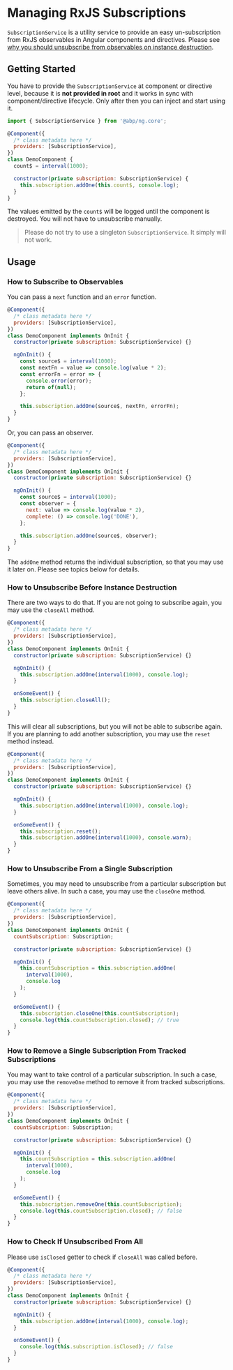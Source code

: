 # Managing RxJS Subscriptions

`SubscriptionService` is a utility service to provide an easy un-subscription from RxJS observables in Angular components and directives. Please see [why you should unsubscribe from observables on instance destruction](https://angular.io/guide/lifecycle-hooks#cleaning-up-on-instance-destruction).

## Getting Started

You have to provide the `SubscriptionService` at component or directive level, because it is **not provided in root** and it works in sync with component/directive lifecycle. Only after then you can inject and start using it.

```js
import { SubscriptionService } from '@abp/ng.core';

@Component({
  /* class metadata here */
  providers: [SubscriptionService],
})
class DemoComponent {
  count$ = interval(1000);

  constructor(private subscription: SubscriptionService) {
    this.subscription.addOne(this.count$, console.log);
  }
}
```

The values emitted by the `count$` will be logged until the component is destroyed. You will not have to unsubscribe manually.

> Please do not try to use a singleton `SubscriptionService`. It simply will not work.

## Usage

### How to Subscribe to Observables

You can pass a `next` function and an `error` function.

```js
@Component({
  /* class metadata here */
  providers: [SubscriptionService],
})
class DemoComponent implements OnInit {
  constructor(private subscription: SubscriptionService) {}

  ngOnInit() {
    const source$ = interval(1000);
    const nextFn = value => console.log(value * 2);
    const errorFn = error => {
      console.error(error);
      return of(null);
    };

    this.subscription.addOne(source$, nextFn, errorFn);
  }
}
```

Or, you can pass an observer.

```js
@Component({
  /* class metadata here */
  providers: [SubscriptionService],
})
class DemoComponent implements OnInit {
  constructor(private subscription: SubscriptionService) {}

  ngOnInit() {
    const source$ = interval(1000);
    const observer = {
      next: value => console.log(value * 2),
      complete: () => console.log('DONE'),
    };

    this.subscription.addOne(source$, observer);
  }
}
```

The `addOne` method returns the individual subscription, so that you may use it later on. Please see topics below for details.

### How to Unsubscribe Before Instance Destruction

There are two ways to do that. If you are not going to subscribe again, you may use the `closeAll` method.

```js
@Component({
  /* class metadata here */
  providers: [SubscriptionService],
})
class DemoComponent implements OnInit {
  constructor(private subscription: SubscriptionService) {}

  ngOnInit() {
    this.subscription.addOne(interval(1000), console.log);
  }

  onSomeEvent() {
    this.subscription.closeAll();
  }
}
```

This will clear all subscriptions, but you will not be able to subscribe again. If you are planning to add another subscription, you may use the `reset` method instead.

```js
@Component({
  /* class metadata here */
  providers: [SubscriptionService],
})
class DemoComponent implements OnInit {
  constructor(private subscription: SubscriptionService) {}

  ngOnInit() {
    this.subscription.addOne(interval(1000), console.log);
  }

  onSomeEvent() {
    this.subscription.reset();
    this.subscription.addOne(interval(1000), console.warn);
  }
}
```

### How to Unsubscribe From a Single Subscription

Sometimes, you may need to unsubscribe from a particular subscription but leave others alive. In such a case, you may use the `closeOne` method.

```js
@Component({
  /* class metadata here */
  providers: [SubscriptionService],
})
class DemoComponent implements OnInit {
  countSubscription: Subscription;

  constructor(private subscription: SubscriptionService) {}

  ngOnInit() {
    this.countSubscription = this.subscription.addOne(
      interval(1000),
      console.log
    );
  }

  onSomeEvent() {
    this.subscription.closeOne(this.countSubscription);
    console.log(this.countSubscription.closed); // true
  }
}
```

### How to Remove a Single Subscription From Tracked Subscriptions

You may want to take control of a particular subscription. In such a case, you may use the `removeOne` method to remove it from tracked subscriptions.

```js
@Component({
  /* class metadata here */
  providers: [SubscriptionService],
})
class DemoComponent implements OnInit {
  countSubscription: Subscription;

  constructor(private subscription: SubscriptionService) {}

  ngOnInit() {
    this.countSubscription = this.subscription.addOne(
      interval(1000),
      console.log
    );
  }

  onSomeEvent() {
    this.subscription.removeOne(this.countSubscription);
    console.log(this.countSubscription.closed); // false
  }
}
```

### How to Check If Unsubscribed From All

Please use `isClosed` getter to check if `closeAll` was called before.

```js
@Component({
  /* class metadata here */
  providers: [SubscriptionService],
})
class DemoComponent implements OnInit {
  constructor(private subscription: SubscriptionService) {}

  ngOnInit() {
    this.subscription.addOne(interval(1000), console.log);
  }

  onSomeEvent() {
    console.log(this.subscription.isClosed); // false
  }
}
```

